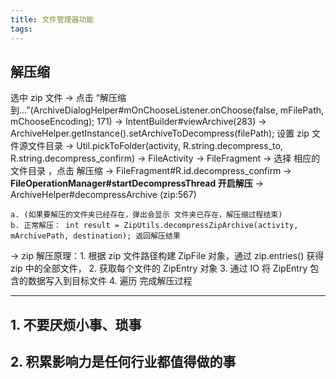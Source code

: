 ```yaml
---
title: 文件管理器功能
tags:
---
```



## 解压缩

选中 zip 文件  -> 点击 “解压缩到...”(ArchiveDialogHelper#mOnChooseListener.onChoose(false, mFilePath, mChooseEncoding);  171) 
-> IntentBuilder#viewArchive(283)
-> ArchiveHelper.getInstance().setArchiveToDecompress(filePath); 设置 zip 文件源文件目录
-> Util.pickToFolder(activity, R.string.decompress_to, R.string.decompress_confirm)
-> FileActivity
-> FileFragment
-> 选择 相应的文件目录 ，点击 解压缩
-> FileFragment#R.id.decompress_confirm
-> **FileOperationManager#startDecompressThread 开启解压**
-> ArchiveHelper#decompressArchive  (zip:567)
 
    a. (如果要解压的文件夹已经存在，弹出会显示 文件夹已存在，解压缩过程结束)
    b. 正常解压： int result = ZipUtils.decompressZipArchive(activity, mArchivePath, destination); 返回解压结果
-> zip 解压原理：1. 根据 zip 文件路径构建 ZipFile 对象，通过 zip.entries() 获得 zip 中的全部文件，
                2. 获取每个文件的 ZipEntry 对象
                3. 通过 IO 将 ZipEntry 包含的数据写入到目标文件
                4. 遍历 完成解压过程
                

 
----

## 1. 不要厌烦小事、琐事
## 2. 积累影响力是任何行业都值得做的事